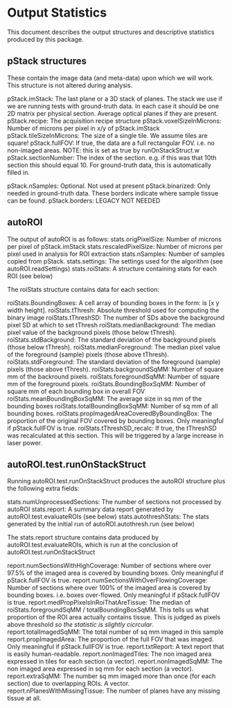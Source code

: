 # Output Statistics
This document describes the output structures and descriptive statistics produced by this package. 

## pStack structures
These contain the image data (and meta-data) upon which we will work.
This structure is not altered during analysis.

pStack.imStack: The last plane or a 3D stack of planes. The stack we use if we are running tests with ground-truth data. 
                  In each case it should be one 2D matrix per physical section. Average optical planes if they are present. 
pStack.recipe: The acquisition recipe structure
pStack.voxelSizeInMicrons: Number of microns per pixel in x/y of pStack.imStack
pStack.tileSizeInMicrons: The size of a single tile. We assume tiles are square!
pStack.fullFOV: If true, the data are a full rectangular FOV. i.e. no non-imaged areas. NOTE: this is set as true by runOnStackStruct.w
pStack.sectionNumber: The index of the section. e.g. if this was that 10th section this should equal 10.
            For ground-truth data, this is automatically filled in. 

pStack.nSamples: Optional. Not used at present
pStack.binarized: Only needed in ground-truth data. These borders indicate where sample tissue can be found.
pStack.borders: LEGACY NOT NEEDED


## autoROI
The output of autoROI is as follows:
stats.origPixelSize: Number of microns per pixel of pStack.imStack
stats.rescaledPixelSize: Number of microns per pixel used in analysis for ROI extraction
stats.nSamples: Number of samples copied from pStack. 
stats.settings: The settings used for the algorithm (see autoROI.readSettings)
stats.roiStats: A structure containing stats for each ROI (see below)

The roiStats structure contains data for each section:

roiStats.BoundingBoxes: A cell array of bounding boxes in the form: is [x y width height]. 
roiStats.tThresh: Absolute threshold used for computing the binary image
roiStats.tThreshSD: The number of SDs above the background pixel SD at which to set tThresh
roiStats.medianBackground: The median pixel value of the background pixels (those below tThresh).
roiStats.stdBackground: The standard deviation of the background pixels (those below tThresh).
roiStats.medianForeground: The median pixel value of the foreground (sample) pixels (those above tThresh).
roiStats.stdForeground: The standard deviation of the foreground (sample) pixels (those above tThresh).
roiStats.backgroundSqMM: Number of square mm of the backround pixels.
roiStats.foregroundSqMM: Number of square mm of the foreground pixels.
roiStats.BoundingBoxSqMM: Number of square mm of each bounding box in overall FOV
roiStats.meanBoundingBoxSqMM: The average size in sq mm of the bounding boxes
roiStats.totalBoundingBoxSqMM: Number of sq mm of all bounding boxes.
roiStats.propImagedAreaCoveredByBoundingBox: The proportion of the original FOV covered by bounding boxes. Only meaningful if pStack.fullFOV is true.
roiStats.tThreshSD_recalc: If true, the tThreshSD was recalculated at this section. This will be triggered by a large increase in laser power. 


## autoROI.test.runOnStackStruct
Running autoROI.test.runOnStackStruct produces the autoROI structure plus the following extra fields:

stats.numUnprocessedSections: The number of sections not processed by autoROI
stats.report: A summary data report generated by autoROI.test.evaluateROIs (see below)
stats.autothreshStats: The stats generated by the initial run of autoROI.autothresh.run (see below)

The stats.report structure contains data produced by autoROI.test.evaluateROIs, which is run at the conclusion of autoROI.test.runOnStackStruct

report.numSectionsWithHighCoverage: Number of sections where over 97.5% of the imaged area is covered by bounding boxes. Only meaningful if pStack.fullFOV is true.
report.numSectionsWithOverFlowingCoverage: Number of sections where over 100% of the imaged area is covered by bounding boxes. i.e. boxes over-flowed. Only meaningful if pStack.fullFOV is true.
report.medPropPixelsInRoiThatAreTissue: The median of roiStats.foregroundSqMM / totalBoundingBoxSqMM. This tells us what proportion of the ROI area actually contains tissue. This is judged as pixels above threshold *so the statistic is slightly cicrcular*. 
report.totalImagedSqMM: The total number of sq mm imaged in this sample
report.propImagedArea: The proportion of the full FOV that was imaged. Only meaningful if pStack.fullFOV is true.
report.txtReport: A text report that is easily human-readable.
report.nonImagedTiles: The non imaged area expressed in tiles for each section (a vector).
report.nonImagedSqMM: The non imaged area expressed in sq mm for each section (a vector).
report.extraSqMM: The number sq mm imaged more than once (for each section) due to overlapping ROIs. A vector.
report.nPlanesWithMissingTissue: The number of planes have any missing tissue at all.
